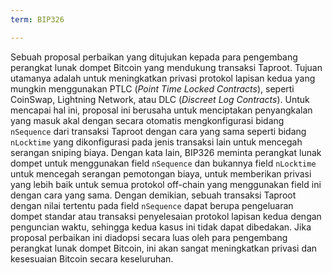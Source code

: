 ```yaml
---
term: BIP326

---
```

Sebuah proposal perbaikan yang ditujukan kepada para pengembang perangkat lunak dompet Bitcoin yang mendukung transaksi Taproot. Tujuan utamanya adalah untuk meningkatkan privasi protokol lapisan kedua yang mungkin menggunakan PTLC (*Point Time Locked Contracts*), seperti CoinSwap, Lightning Network, atau DLC (*Discreet Log Contracts*). Untuk mencapai hal ini, proposal ini berusaha untuk menciptakan penyangkalan yang masuk akal dengan secara otomatis mengkonfigurasi bidang `nSequence` dari transaksi Taproot dengan cara yang sama seperti bidang `nLocktime` yang dikonfigurasi pada jenis transaksi lain untuk mencegah serangan sniping biaya. Dengan kata lain, BIP326 meminta perangkat lunak dompet untuk menggunakan field `nSequence` dan bukannya field `nLocktime` untuk mencegah serangan pemotongan biaya, untuk memberikan privasi yang lebih baik untuk semua protokol off-chain yang menggunakan field ini dengan cara yang sama. Dengan demikian, sebuah transaksi Taproot dengan nilai tertentu pada field `nSequence` dapat berupa pengeluaran dompet standar atau transaksi penyelesaian protokol lapisan kedua dengan penguncian waktu, sehingga kedua kasus ini tidak dapat dibedakan. Jika proposal perbaikan ini diadopsi secara luas oleh para pengembang perangkat lunak dompet Bitcoin, ini akan sangat meningkatkan privasi dan kesesuaian Bitcoin secara keseluruhan.